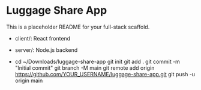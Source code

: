 # Luggage Share App

This is a placeholder README for your full-stack scaffold.

- client/: React frontend
- server/: Node.js backend

- cd ~/Downloads/luggage-share-app
git init
git add
.
git commit -m "Initial commit"
git branch -M main
git remote add origin https://github.com/YOUR_USERNAME/luggage-share-app.git
git push -u origin main
